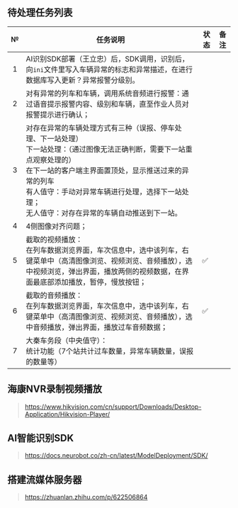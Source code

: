 



## 待处理任务列表

|  №   | 任务说明                                                     | 状态 | 备注 |
| :--: | ------------------------------------------------------------ | ---- | ---- |
|  1   | AI识别SDK部署（王立忠）后，SDK调用，识别后，向`ini`文件里写入车辆异常的标志和异常描述，在进行数据库写入更新？异常报警分级别。 |      |      |
|  2   | 对有异常的列车和车辆，调用系统音频进行报警：通过语音提示报警内容、级别和车辆，直至作业人员对报警提示进行确认； |      |      |
|  3   | 对存在异常的车辆处理方式有三种（误报、停车处理、下一站处理）<br />下一站处理：（通过图像无法正确判断，需要下一站重点观察处理的）<br />在下一站的客户端主界面置顶处，显示推送过来的异常的列车<br />有人值守：手动对异常车辆进行处理，选择下一站处理；<br />无人值守：对存在异常的车辆自动推送到下一站。 |      |      |
|  4   | 4侧图像对齐问题；                                            |      |      |
|  5   | 截取的视频播放：<br />在列车数据浏览界面，车次信息中，选中该列车，右键菜单中（高清图像浏览、视频浏览、音频播放），选中视频浏览，弹出界面，播放两侧的视频数据，在界面最底部添加播放，暂停，慢放按钮； | ✅    |      |
|  6   | 截取的音频播放：<br />在列车数据浏览界面，车次信息中，选中该列车，右键菜单中（高清图像浏览、视频浏览、音频播放），选中音频播放，弹出界面，播放过车音频数据； | ✅    |      |
|  7   | 大秦车务段（中央值守）：<br />统计功能（7个站共计过车数量，异常车辆数量，误报的数量等） |      |      |



## 海康NVR录制视频播放

> https://www.hikvision.com/cn/support/Downloads/Desktop-Application/Hikvision-Player/

## AI智能识别SDK

> https://docs.neurobot.co/zh-cn/latest/ModelDeployment/SDK/

## 搭建流媒体服务器

> https://zhuanlan.zhihu.com/p/622506864
